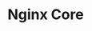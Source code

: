 ---
title: "Nginx Core"
name: "F5 NGINX Core"
link: https://www.credly.com/badges/505b0cd7-bc77-4fb6-b9d3-653e804abbc0/public_url
image: /images/certIcons/cert_nginx_core.png
order: 20
---